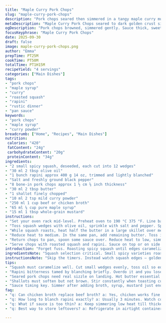 ```yaml
---
title: "Maple Curry Pork Chops"
slug: "maple-curry-pork-chops"
description: "Pork chops seared then simmered in a tangy maple curry mustard sauce, paired with roasted spicy squash and tender rapini. Sweet, savory, and slightly pungent. Uses beef broth for depth but chicken broth swap works fine. Cooking focuses on visual and aroma cues more than clock. Squash caramelizes, rapini brightens. Pork chops browned for crust, sauce thickened to coat. Adjust maple syrup slightly depending on sweetness preference, toss in chili flakes if heat wanted. Simple, rustic, with layers of flavor developing in the pan. Balances soft, crunchy textures, earthy bitters from greens and spiced sweetness all in one dish."
metaDescription: "Maple Curry Pork Chops seared to dark golden crust simmered in tangy maple curry mustard sauce with roasted spicy squash and rapini. Layers of flavor in pan."
ogDescription: "Pork chops browned, simmered gently. Sauce thick, sweet-spicy with maple and curry. Roasted squash crisped golden, rapini brightens. Rustic layers of taste, texture mixed."
focusKeyphrase: "Maple Curry Pork Chops"
date: 2025-09-30
draft: false
image: maple-curry-pork-chops.png
author: "Emma"
prepTime: PT25M
cookTime: PT50M
totalTime: PT1H15M
recipeYield: "4 servings"
categories: ["Main Dishes"]
tags:
- "pork chops"
- "maple syrup"
- "curry"
- "roasted squash"
- "rapini"
- "rustic dinner"
- "pan sauce"
keywords:
- "pork chops"
- "maple syrup"
- "curry powder"
breadcrumb: ["Home", "Recipes", "Main Dishes"]
nutrition: 
 calories: "420"
 fatContent: "24g"
 carbohydrateContent: "20g"
 proteinContent: "34g"
ingredients:
- "2 small spicy squash, deseeded, each cut into 12 wedges"
- "30 ml 2 tbsp olive oil"
- "1 bunch rapini approx 400 g 14 oz, trimmed and lightly blanched"
- "Salt and freshly ground black pepper"
- "8 bone-in pork chops approx 1 ½ cm ⅝ inch thickness"
- "30 ml 2 tbsp butter"
- "1 shallot finely chopped"
- "10 ml 2 tsp mild curry powder"
- "250 ml 1 cup beef or chicken broth"
- "65 ml ¼ cup pure maple syrup"
- "15 ml 1 tbsp whole-grain mustard"
instructions:
- "Set your oven rack mid-level. Preheat oven to 190 °C 375 °F. Line baking sheet with parchment."
- "Toss squash wedges with olive oil, sprinkle with salt and pepper. Spread out evenly allowing space. Roast for about 48 minutes. Watch for deep golden spots and soft texture. The squash must be tender when pierced with a fork. After roasting, stir in rapini to warm through for 3 minutes. If rapini is tough, blanch slightly longer beforehand."
- "While squash roasts, heat half the butter in a large skillet over medium-high. Season pork chops with salt and pepper. Sear chops in batches, 3-4 minutes per side until dark golden crust forms. Don’t crowd pan; chops should release easily. Remove chops to warm plate."
- "Reduce heat to medium. In the same pan, add remaining butter. Toss in shallots, soften until translucent and fragrant but not browned, about 2 minutes. Stir in curry powder, let toast briefly – watch for aroma change, about 45 seconds. Add broth, maple syrup, and mustard. Bring mixture to a gentle boil, stirring constantly to combine and slightly thicken. Sauce will smell sweet, spicy, and mustardy balanced."
- "Return chops to pan, spoon some sauce over. Reduce heat to low, simmer gently for 10 minutes until sauce thickens further and coats chops. They should be cooked through, with juices running clear when tested. Spoon sauce over repeatedly to infuse flavors."
- "Serve chops with roasted squash and rapini. Sauce on top or on side. Should be rich, sticky with a hint of curry heat and sweet maple notes. Adjust seasoning by adding salt or a squeeze of lemon if too sweet or flat."
introduction: "Forget fuss. Roasting spicy squash until edges caramelize, that smell alone wakes up the kitchen. Toss in rapini just long enough to keep part of that bitter snap. Pork chops? Searing is everything. That crust locks juices in but also builds flavor complex enough to rival slow cooking. Then the saucy pan game — maple syrup mellowing out the curry’s warmth, whole grain mustard adding grainy punch. Got leftover broth? Don’t toss – turns sauce into something rich and velvety. It’s about balance. Sweet, bitter, savory. Timing matters less than watching color, smelling when it’s right, feeling squash fork tender, pork from springy to firm. Trust instincts, adjust simmering minutes. Tried plain mustard before, lost interest fast. Adding maple turned everything around. And cayenne sneaks optional heat if needed. Simple, rustic dinner unfolds with layering rather than rushing."
ingredientsNote: "Squash selection critical. Small spicy varieties roast best for texture; softer types disintegrate if overcooked. Olive oil keeps wedges crisp – don’t skimp, but moderate. Rapini must be blanched briefly to tame raw bitterness; too long drains nutrients and flavor. Pork chops: bone-in preferred for depth of taste and juiciness. Thickness closer to 1 ½ cm cooks more evenly in pan then gentle simmer. Butter critical for searing, adds richness missing if using only oil. Shallot chosen for mild sweet onion flavor; substituting with onion harsher, changes sauce balance. Mild curry powder lets maple sing; stronger blends overshadow sweetness. Beef broth preferred for savory depth but chicken broth fine if out of stock. Maple syrup quantity can tweak sweetness level; less if you want more savory focus. Whole grain mustard adds subtle crunch and piquancy unlike plain Dijon."
instructionsNote: "Skip the timers. Instead watch squash edges — golden and crisp spots mean ready. Rapini wilted slightly but still bright green is a green flag. Pork chops need good SIZZLE when landing in hot butter, noise tells you crust forming. Shallow pan masses avoid crowding; meat browns, doesn’t steam. Shallots softened to translucency indicate gentle caramelization, avoid hurry to brown or burn. Curry powder must toast just enough to release fragrance but not bitter, stirring constantly and watching closely prevents overburn. Sauce bubbling softly signals simmer; too hard a boil makes syrup separate. When sauce thickens and coats back of spoon, chops should return to soak and finish gently; too long makes meat dry. Taste sauce for balance — salt, acidity, sweetness — adjust on the fly. Serve immediately while sauce sticky and hot, pork tender but not falling apart."
tips:
- "Squash must caramelize well. Cut small wedges evenly, toss oil so edges crisp but center stays tender. Oven temperature crucial. Don’t crowd baking tray or wedges steam. Use parchment for easy cleanup and to prevent sticking."
- "Rapini bitterness tamed by blanching briefly. Overdo it and you lose flavor and nutrients. Check after 3 minutes in hot water. Should be bright green, snap slightly still when tossed in with squash. Adds texture contrast."
- "Seared pork chops need real sizzle on landing. Hot butter essential. Avoid overcrowding pan or temperature drops. Crust forms best on dry surfaces, pat chops first with paper towel. Season boldly but balanced with salt and pepper."
- "Shallots must soften but not brown. Stir constantly when toasting curry powder, watch aroma change quickly. Burnt powder ruins sauce taste fast. Use mild curry blends; strong ones overwhelm maple sweetness and mustard depth."
- "Sauce timing key. Simmer after adding broth, syrup, mustard just enough to thicken but not hard boil. Bubbles soft, steady. Coat back of spoon test works well. Return chops carefully. Low heat finish keeps meat juicy and sauce balanced."
faq:
- "q: Can chicken broth replace beef broth? a: Yes, chicken works fine. Beef adds depth but chicken lighter. Swap ratio 1:1. Flavor shifts subtly but sauce still rich with maple and curry notes."
- "q: How long to blanch rapini exactly? a: Usually 3 minutes. Watch color and texture. Too long mutes bitterness and nutrients. Shorter if tender-tough leaves preferred. Use cold water bath after to stop cooking if needed."
- "q: What if sauce is too thin? a: Keep simmering low heat till thickens. Stir constantly. If still thin, add small slurry of cornstarch and water. Add slowly to avoid lumps. Too thick can dilute with broth or splash water."
- "q: Best way to store leftovers? a: Refrigerate in airtight container up to 3 days. Reheat gently in pan to keep sauce texture, avoid microwave dryness. Freeze for longer storage but sauce texture may change slightly after thaw."

---
```

